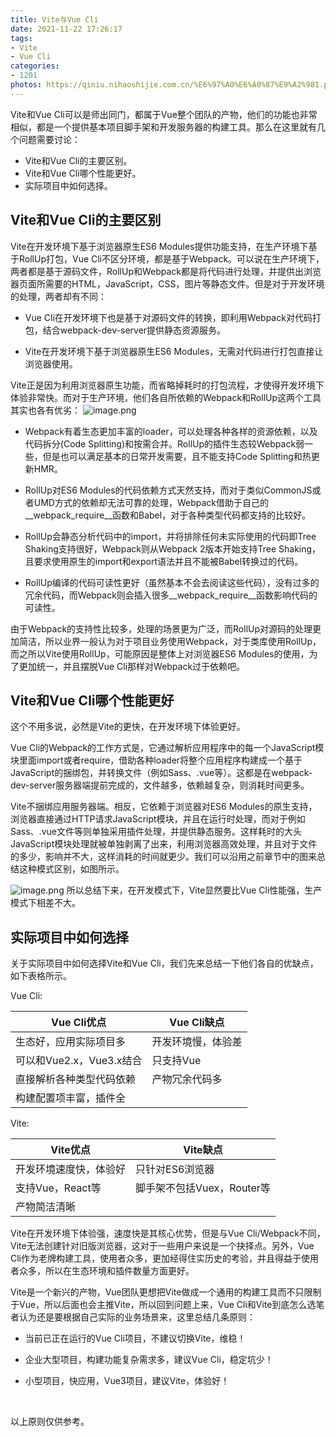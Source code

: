 ```yaml
---
title: Vite与Vue Cli
date: 2021-11-22 17:26:17
tags:
- Vite
- Vue Cli
categories:
- 1201
photos: https://qiniu.nihaoshijie.com.cn/%E6%97%A0%E6%A0%87%E9%A2%981.png
---
```



Vite和Vue Cli可以是师出同门，都属于Vue整个团队的产物，他们的功能也非常相似，都是一个提供基本项目脚手架和开发服务器的构建工具。那么在这里就有几个问题需要讨论：

- Vite和Vue Cli的主要区别。
- Vite和Vue Cli哪个性能更好。
- 实际项目中如何选择。

<!--more-->

## Vite和Vue Cli的主要区别

Vite在开发环境下基于浏览器原生ES6 Modules提供功能支持，在生产环境下基于RollUp打包，Vue Cli不区分环境，都是基于Webpack。可以说在生产环境下，两者都是基于源码文件，RollUp和Webpack都是将代码进行处理，并提供出浏览器页面所需要的HTML，JavaScript，CSS，图片等静态文件。但是对于开发环境的处理，两者却有不同：

- Vue Cli在开发环境下也是基于对源码文件的转换，即利用Webpack对代码打包，结合webpack-dev-server提供静态资源服务。

- Vite在开发环境下基于浏览器原生ES6 Modules，无需对代码进行打包直接让浏览器使用。

Vite正是因为利用浏览器原生功能，而省略掉耗时的打包流程，才使得开发环境下体验非常快。而对于生产环境，他们各自所依赖的Webpack和RollUp这两个工具其实也各有优劣：
![image.png](https://p9-juejin.byteimg.com/tos-cn-i-k3u1fbpfcp/9eddb1346e6b4390a0c723d5f9531ba9~tplv-k3u1fbpfcp-watermark.image?)
- Webpack有着生态更加丰富的loader，可以处理各种各样的资源依赖，以及代码拆分(Code Splitting)和按需合并。RollUp的插件生态较Webpack弱一些，但是也可以满足基本的日常开发需要，且不能支持Code Splitting和热更新HMR。

- RollUp对ES6 Modules的代码依赖方式天然支持，而对于类似CommonJS或者UMD方式的依赖却无法可靠的处理，Webpack借助于自己的__webpack_require__函数和Babel，对于各种类型代码都支持的比较好。

- RollUp会静态分析代码中的import，并将排除任何未实际使用的代码即Tree Shaking支持很好，Webpack则从Webpack 2版本开始支持Tree Shaking，且要求使用原生的import和export语法并且不能被Babel转换过的代码。

- RollUp编译的代码可读性更好（虽然基本不会去阅读这些代码），没有过多的冗余代码，而Webpack则会插入很多__webpack_require__函数影响代码的可读性。



由于Webpack的支持性比较多，处理的场景更为广泛，而RollUp对源码的处理更加简洁，所以业界一般认为对于项目业务使用Webpack，对于类库使用RollUp，而之所以Vite使用RollUp，可能原因是整体上对浏览器ES6 Modules的使用，为了更加统一，并且摆脱Vue Cli那样对Webpack过于依赖吧。

## Vite和Vue Cli哪个性能更好

这个不用多说，必然是Vite的更快，在开发环境下体验更好。

Vue Cli的Webpack的工作方式是，它通过解析应用程序中的每一个JavaScript模块里面import或者require，借助各种loader将整个应用程序构建成一个基于JavaScript的捆绑包，并转换文件（例如Sass、.vue等）。这都是在webpack-dev-server服务器端提前完成的，文件越多，依赖越复杂，则消耗时间更多。

Vite不捆绑应用服务器端。相反，它依赖于浏览器对ES6 Modules的原生支持，浏览器直接通过HTTP请求JavaScript模块，并且在运行时处理，而对于例如Sass、.vue文件等则单独采用插件处理，并提供静态服务。这样耗时的大头JavaScript模块处理就被单独剥离了出来，利用浏览器高效处理，并且对于文件的多少，影响并不大，这样消耗的时间就更少。我们可以沿用之前章节中的图来总结这种模式区别，如图所示。

![image.png](https://p3-juejin.byteimg.com/tos-cn-i-k3u1fbpfcp/2e1386bc85cf49139aa26cb8c5a12960~tplv-k3u1fbpfcp-watermark.image?)
所以总结下来，在开发模式下，Vite显然要比Vue Cli性能强，生产模式下相差不大。
## 实际项目中如何选择
关于实际项目中如何选择Vite和Vue Cli，我们先来总结一下他们各自的优缺点，如下表格所示。

Vue Cli:

Vue Cli优点          | Vue Cli缺点 |
| ------------------ | --------- |
| 生态好，应用实际项目多        | 开发环境慢，体验差 |
| 可以和Vue2.x，Vue3.x结合 | 只支持Vue    |
| 直接解析各种类型代码依赖       | 产物冗余代码多   |
| 构建配置项丰富，插件全

Vite:

Vite优点       | Vite缺点             |
| ------------ | ------------------ |
| 开发环境速度快，体验好  | 只针对ES6浏览器          |
| 支持Vue，React等 | 脚手架不包括Vuex，Router等 |
| 产物简洁清晰

Vite在开发环境下体验强，速度快是其核心优势，但是与Vue Cli/Webpack不同，Vite无法创建针对旧版浏览器，这对于一些用户来说是一个抉择点。另外，Vue Cli作为老牌构建工具，使用者众多，更加经得住实历史的考验，并且得益于使用者众多，所以在生态环境和插件数量方面更好。

Vite是一个新兴的产物，Vue团队更想把Vite做成一个通用的构建工具而不只限制于Vue，所以后面也会主推Vite，所以回到问题上来，Vue Cli和Vite到底怎么选笔者认为还是要根据自己实际的业务场景来，这里总结几条原则：


- 当前已正在运行的Vue Cli项目，不建议切换Vite，维稳！

- 企业大型项目，构建功能复杂需求多，建议Vue Cli，稳定坑少！

- 小型项目，快应用，Vue3项目，建议Vite，体验好！

 

以上原则仅供参考。





